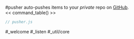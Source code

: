 #pusher auto-pushes items to your _private_ repo on [GitHub](https://github.com).  
<< command_table() >>

```js_removed:pusher.js
// pusher.js
```

<p> #_welcome #_listen #_util/core </p>
